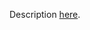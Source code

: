 Description [here](https://scalacenter.github.io/scala-3-migration-guide/docs/incompatibilities/other-changed-features.html#inheritance-shadowing).